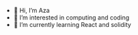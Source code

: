 - 👋 Hi, I’m Aza
- 👀 I’m interested in computing and coding
- 🌱 I’m currently learning React and solidity

<!---
AzaM-99/AzaM-99 is a ✨ special ✨ repository because its `README.md` (this file) appears on your GitHub profile.
You can click the Preview link to take a look at your changes.
--->
